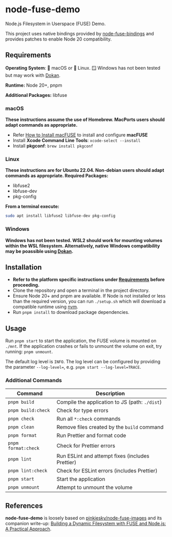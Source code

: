 # node-fuse-demo

Node.js Filesystem in Userspace (FUSE) Demo.

This project uses native bindings provided by [node-fuse-bindings](https://www.npmjs.com/package/node-fuse-bindings)
and provides patches to enable Node 20 compatibility.

## Requirements

**Operating System**: 🍏 macOS or 🐧 Linux. 🪟 Windows has not been tested but may work with [Dokan](https://github.com/dokan-dev/dokany).

**Runtime:** Node 20+, pnpm

**Additional Packages:** libfuse

### macOS

**These instructions assume the use of Homebrew. MacPorts users should adapt commands as appropriate.**

- Refer [How to Install macFUSE](https://github.com/macfuse/macfuse/wiki/Getting-Started#how-to-install-macfuse) to install and configure **macFUSE**
- Install **Xcode Command Line Tools**: `xcode-select --install`
- Install **pkgconf**: `brew install pkgconf`

### Linux

**These instructions are for **Ubuntu 22.04**. Non-debian users should adapt commands as appropriate. Required Packages:**

- libfuse2
- libfuse-dev
- pkg-config

**From a terminal execute:**

```sh
sudo apt install libfuse2 libfuse-dev pkg-config
```

### Windows

**Windows has not been tested. WSL2 should work for mounting volumes within the WSL filesystem. Alternatively, native
Windows compatibility may be poassible using [Dokan](https://github.com/dokan-dev/dokany).**

## Installation

- **Refer to the platform specific instructions under [Requirements](#requirements) before proceeding.**
- Clone the repository and open a terminal in the project directory.
- Ensure Node 20+ and pnpm are available. If Node is not installed or less than the required version, you can run
`./setup.sh` which will download a compatible runtime using [nvm](https://github.com/nvm-sh/nvm#about).
- Run `pnpm install` to download package dependencies.

## Usage

Run `pnpm start` to start the application, the FUSE volume is mounted on `./mnt`. If the application crashes or fails to
unmount the volume on exit, try running: `pnpm unmount`.

The default log level is `INFO`. The log level can be configured by providing the parameter `--log-level=`, e.g.
`pnpm start --log-level=TRACE`.

### Additional Commands

| Command             | Description                                      |
|---------------------|--------------------------------------------------|
| `pnpm build`        | Compile the application to JS (path: `./dist`)   |
| `pnpm build:check`  | Check for type errors                            |
| `pnpm check`        | Run all `*:check` commands                       |
| `pnpm clean`        | Remove files created by the `build` command      |
| `pnpm format`       | Run Prettier and format code                     |
| `pnpm format:check` | Check for Prettier errors                        |
| `pnpm lint`         | Run ESLint and attempt fixes (includes Prettier) |
| `pnpm lint:check`   | Check for ESLint errors (includes Prettier)      |
| `pnpm start`        | Start the application                            |
| `pnpm unmount`      | Attempt to unmount the volume                    |

## References

**node-fuse-demo** is loosely based on [pinkiesky/node-fuse-images](https://github.com/pinkiesky/node-fuse-images) and
its companion write-up: [Building a Dynamic Filesystem with FUSE and Node.js: A Practical Approach](https://dev.to/pinkiesky/building-a-dynamic-filesystem-with-fuse-and-nodejs-a-practical-approach-2ogo).
